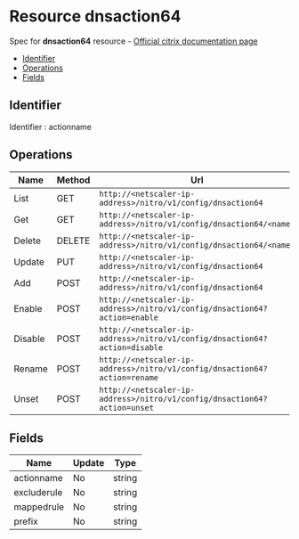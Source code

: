 # Resource dnsaction64

Spec for **dnsaction64** resource - [Official citrix documentation page](https://developer-docs.citrix.com/projects/netscaler-nitro-api/en/12.0/configuration/domain-name-service/dnsaction64/dnsaction64/)

- [Identifier](#identifier)
- [Operations](#operations)
- [Fields](#fields)

## Identifier

Identifier : actionname

## Operations

| Name | Method | Url |
|----|----|----|
| List | GET | `http://<netscaler-ip-address>/nitro/v1/config/dnsaction64` |
| Get | GET | `http://<netscaler-ip-address>/nitro/v1/config/dnsaction64/<name>` |
| Delete | DELETE | `http://<netscaler-ip-address>/nitro/v1/config/dnsaction64/<name>` |
| Update | PUT | `http://<netscaler-ip-address>/nitro/v1/config/dnsaction64` |
| Add | POST | `http://<netscaler-ip-address>/nitro/v1/config/dnsaction64` |
| Enable | POST | `http://<netscaler-ip-address>/nitro/v1/config/dnsaction64?action=enable` |
| Disable | POST | `http://<netscaler-ip-address>/nitro/v1/config/dnsaction64?action=disable` |
| Rename | POST | `http://<netscaler-ip-address>/nitro/v1/config/dnsaction64?action=rename` |
| Unset | POST | `http://<netscaler-ip-address>/nitro/v1/config/dnsaction64?action=unset` |

## Fields

| Name | Update | Type |
|----|----|----|
| actionname | No | string |
| excluderule | No | string |
| mappedrule | No | string |
| prefix | No | string |


